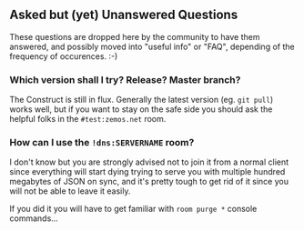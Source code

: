 ## Asked but (yet) Unanswered Questions
These questions are dropped here by the community to have them answered, and possibly moved into "useful info" or "FAQ", depending of the frequency of occurences. :-)

### Which version shall I try? Release? Master branch?
The Construct is still in flux. Generally the latest version (eg. `git pull`) works well, but if you want to stay on the safe side you should ask the helpful folks in the `#test:zemos.net` room.

### How can I use the `!dns:SERVERNAME` room?
I don't know but you are strongly advised not to join it from a normal client since everything will start dying trying to serve you with multiple hundred megabytes of JSON on sync, and it's pretty tough to get rid of it since you will not be able to leave it easily. 

If you did it you will have to get familiar with `room purge *` console commands...
